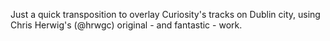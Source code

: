 Just a quick transposition to overlay Curiosity's tracks on Dublin city, using Chris Herwig's (@hrwgc) original - and fantastic - work.
